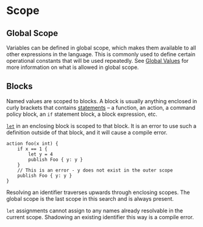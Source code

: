 # Scope

## Global Scope

Variables can be defined in global scope, which makes them available to
all other expressions in the language. This is commonly used to define
certain operational constants that will be used repeatedly. See [Global
Values](../reference/top-level/global-values.md) for more information on
what is allowed in global scope.

## Blocks

Named values are scoped to blocks. A block is usually anything enclosed
in curly brackets that contains [statements](../reference/statements.md)
&ndash; a function, an action, a command policy block, an `if` statement
block, a block expression, etc.

[`let`](../reference/statements/let.md) in an enclosing block is scoped
to that block. It is an error to use such a definition outside of that
block, and it will cause a compile error.

```
action foo(x int) {
    if x == 1 {
        let y = 4
        publish Foo { y: y }
    }
    // This is an error - y does not exist in the outer scope
    publish Foo { y: y }
}
```

Resolving an identifier traverses upwards through enclosing scopes. The
global scope is the last scope in this search and is always present.

`let` assignments cannot assign to any names already resolvable in the
current scope. Shadowing an existing identifier this way is a compile
error.